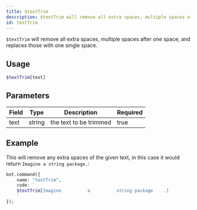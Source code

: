 ```yaml
---
title: $textTrim
description: $textTrim will remove all extra spaces, multiple spaces after one space, and replaces those with one single space.
id: textTrim
---
```


`$textTrim` will remove all extra spaces, multiple spaces after one space, and replaces those with one single space.

## Usage

```php
$textTrim[text]
```

## Parameters

| Field | Type   | Description            | Required |
|-------|--------|------------------------|----------|
| text  | string | the text to be trimmed | true     |

## Example

This will remove any extra spaces of the given text, in this case it would return `Imagine a string package.`:

```php
bot.command({
    name: "textTrim",
    code: `
    $textTrim[Imagine          a          string package    .]
    `
});
```